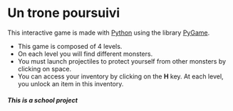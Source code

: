 # **Un trone poursuivi**

This interactive game is made with [Python](https://www.python.org/)  using the library [PyGame](https://www.pygame.org/docs/).


* This game is composed of 4 levels.
* On each level you will find different monsters.
* You must launch projectiles to protect yourself from other monsters by clicking on space.
* You can access your inventory by clicking on the **H** key. At each level, you unlock an item in this inventory.

##### This is a school project
